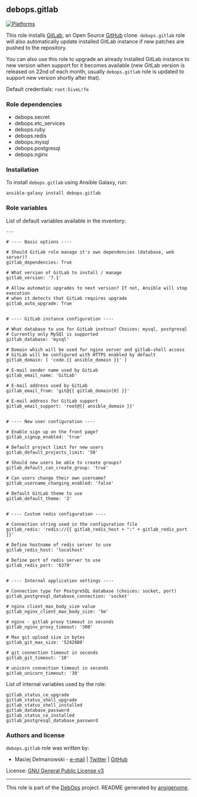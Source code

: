 ## debops.gitlab
[![Platforms](http://img.shields.io/badge/platforms-debian%20|%20ubuntu-lightgrey.svg)](#)


This role installs [GitLab](https://about.gitlab.com/), an Open Source
[GitHub](https://github.com/) clone. `debops.gitlab` role will also
automatically update installed GitLab instance if new patches are pushed to
the repository.

You can also use this role to upgrade an already installed GitLab instance
to new version when support for it becomes available (new GitLab version is
released on 22nd of each month, usually `debops.gitlab` role is updated to
support new version shortly after that).

Default credentials: `root:5iveL!fe`

### Role dependencies

- debops.secret
- debops.etc_services
- debops.ruby
- debops.redis
- debops.mysql
- debops.postgresql
- debops.nginx


### Installation

To install `debops.gitlab` using Ansible Galaxy, run:

    ansible-galaxy install debops.gitlab


### Role variables

List of default variables available in the inventory:

    ---
    
    # ---- Basic options ----
    
    # Should GitLab role manage it's own dependencies (database, web server)?
    gitlab_dependencies: True
    
    # What version of GitLab to install / manage
    gitlab_version: '7.1'
    
    # Allow automatic upgrades to next version? If not, Ansible will stop execution
    # when it detects that GitLab requires upgrade
    gitlab_auto_upgrade: True
    
    
    # ---- GitLab instance configuration ----
    
    # What database to use for GitLab instnce? Choices: mysql, postgresql
    # Currently only MySQl is supported
    gitlab_database: 'mysql'
    
    # Domain which will be used for nginx server and gitlab-shell access
    # GitLab will be configured with HTTPS enabled by default
    gitlab_domain: [ 'code.{{ ansible_domain }}' ]
    
    # E-mail sender name used by GitLab
    gitlab_email_name: 'GitLab'
    
    # E-mail address used by GitLab
    gitlab_email_from: 'git@{{ gitlab_domain[0] }}'
    
    # E-mail address for GitLab support
    gitlab_email_support: 'root@{{ ansible_domain }}'
    
    
    # ---- New user configuration ----
    
    # Enable sign up on the front page?
    gitlab_signup_enabled: 'true'
    
    # Default project limit for new users
    gitlab_default_projects_limit: '50'
    
    # Should new users be able to create groups?
    gitlab_default_can_create_group: 'true'
    
    # Can users change their own username?
    gitlab_username_changing_enabled: 'false'
    
    # Default GitLab theme to use
    gitlab_default_theme: '2'
    
    
    # ---- Custom redis configuration ----
    
    # Connection string used in the configuration file
    gitlab_redis: 'redis://{{ gitlab_redis_host + ":" + gitlab_redis_port }}'
    
    # Define hostname of redis server to use
    gitlab_redis_host: 'localhost'
    
    # Define port of redis server to use
    gitlab_redis_port: '6379'
    
    
    # ---- Internal application settings ----
    
    # Connection type for PostgreSQL database (choices: socket, port)
    gitlab_postgresql_database_connection: 'socket'
    
    # nginx client_max_body_size value
    gitlab_nginx_client_max_body_size: '5m'
    
    # nginx - gitlab proxy timeout in seconds
    gitlab_nginx_proxy_timeout: '300'
    
    # Max git upload size in bytes
    gitlab_git_max_size: '5242880'
    
    # git connection timeout in seconds
    gitlab_git_timeout: '10'
    
    # unicorn connection timeout in seconds
    gitlab_unicorn_timeout: '30'



List of internal variables used by the role:

    gitlab_status_ce_upgrade
    gitlab_status_shell_upgrade
    gitlab_status_shell_installed
    gitlab_database_password
    gitlab_status_ce_installed
    gitlab_postgresql_database_password



### Authors and license

`debops.gitlab` role was written by:

- Maciej Delmanowski - [e-mail](mailto:drybjed@gmail.com) | [Twitter](https://twitter.com/drybjed) | [GitHub](https://github.com/drybjed)


License: [GNU General Public License v3](https://tldrlegal.com/license/gnu-general-public-license-v3-(gpl-3))


***

This role is part of the [DebOps](http://debops.org/) project. README generated by [ansigenome](https://github.com/nickjj/ansigenome/).


